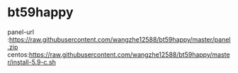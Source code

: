 # bt59happy

panel-url :https://raw.githubusercontent.com/wangzhe12588/bt59happy/master/panel.zip
centos:https://raw.githubusercontent.com/wangzhe12588/bt59happy/master/install-5.9-c.sh
